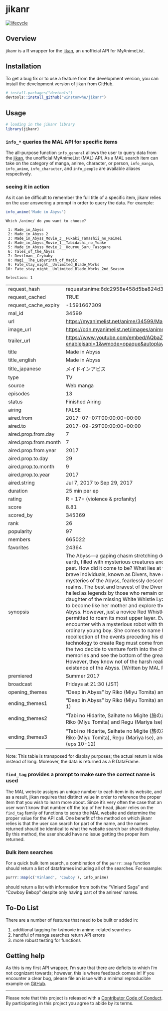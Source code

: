 
<!-- README.md is generated from README.Rmd. Please edit that file -->

# jikanr

<!-- badges: start -->

[![lifecycle](https://img.shields.io/badge/lifecycle-experimental-orange.svg)](https://www.tidyverse.org/lifecycle/#experimental)
<!-- badges: end -->

## Overview

jikanr is a R wrapper for the [jikan](https://jikan.moe), an unofficial
API for MyAnimeList.

## Installation

To get a bug fix or to use a feature from the development version, you
can install the development version of jikan from GitHub.

``` r
# install.packages("devtools")
devtools::install_github("winstonwhe/jikanr")
```

## Usage

``` r
# loading in the jikanr library
library(jikanr)
```

### `info_*` queries the MAL API for specific items

The all-purpose function `info_general` allows the user to query data
from the [jikan](https://jikan.moe), the unofficial MyAnimeList (MAL)
API. As a MAL search item can take on the category of manga, anime,
character, or person, `info_manga`, `info_anime`, `info_character`, and
`info_people` are available aliases respectively.

### seeing it in action

As it can be difficult to remember the full title of a specific item,
jikanr relies on the user answering a prompt in order to query the data.
For example:

``` r
info_anime('Made in Abyss')
```

    Which /anime/ do you want to choose? 
    
     1: Made_in_Abyss
     2: Made_in_Abyss_2
     3: Made_in_Abyss_Movie_3__Fukaki_Tamashii_no_Reimei
     4: Made_in_Abyss_Movie_1__Tabidachi_no_Yoake
     5: Made_in_Abyss_Movie_2__Hourou_Suru_Tasogare
     6: Tales_of_the_Abyss
     7: Devilman__Crybaby
     8: Magi__The_Labyrinth_of_Magic
     9: Fate_stay_night__Unlimited_Blade_Works
    10: Fate_stay_night__Unlimited_Blade_Works_2nd_Season
    
    Selection: 1

|                        |                                                                                                                                                                                                                                                                                                                                                                                                                                                                                                                                                                                                                                                                                                                                                                                                                                                                                                                                                                                                                                                                                                                                                                                                                                                        |
| :--------------------- | :----------------------------------------------------------------------------------------------------------------------------------------------------------------------------------------------------------------------------------------------------------------------------------------------------------------------------------------------------------------------------------------------------------------------------------------------------------------------------------------------------------------------------------------------------------------------------------------------------------------------------------------------------------------------------------------------------------------------------------------------------------------------------------------------------------------------------------------------------------------------------------------------------------------------------------------------------------------------------------------------------------------------------------------------------------------------------------------------------------------------------------------------------------------------------------------------------------------------------------------------------- |
| request\_hash          | request:anime:6dc2958e458d5ba824d30bc2c0dc652a26a9eace                                                                                                                                                                                                                                                                                                                                                                                                                                                                                                                                                                                                                                                                                                                                                                                                                                                                                                                                                                                                                                                                                                                                                                                                 |
| request\_cached        | TRUE                                                                                                                                                                                                                                                                                                                                                                                                                                                                                                                                                                                                                                                                                                                                                                                                                                                                                                                                                                                                                                                                                                                                                                                                                                                   |
| request\_cache\_expiry | \-1591667309                                                                                                                                                                                                                                                                                                                                                                                                                                                                                                                                                                                                                                                                                                                                                                                                                                                                                                                                                                                                                                                                                                                                                                                                                                           |
| mal\_id                | 34599                                                                                                                                                                                                                                                                                                                                                                                                                                                                                                                                                                                                                                                                                                                                                                                                                                                                                                                                                                                                                                                                                                                                                                                                                                                  |
| url                    | <https://myanimelist.net/anime/34599/Made_in_Abyss>                                                                                                                                                                                                                                                                                                                                                                                                                                                                                                                                                                                                                                                                                                                                                                                                                                                                                                                                                                                                                                                                                                                                                                                                    |
| image\_url             | <https://cdn.myanimelist.net/images/anime/6/86733.jpg>                                                                                                                                                                                                                                                                                                                                                                                                                                                                                                                                                                                                                                                                                                                                                                                                                                                                                                                                                                                                                                                                                                                                                                                                 |
| trailer\_url           | <https://www.youtube.com/embed/AQbaZeby2zA?enablejsapi=1&wmode=opaque&autoplay=1>                                                                                                                                                                                                                                                                                                                                                                                                                                                                                                                                                                                                                                                                                                                                                                                                                                                                                                                                                                                                                                                                                                                                                                      |
| title                  | Made in Abyss                                                                                                                                                                                                                                                                                                                                                                                                                                                                                                                                                                                                                                                                                                                                                                                                                                                                                                                                                                                                                                                                                                                                                                                                                                          |
| title\_english         | Made in Abyss                                                                                                                                                                                                                                                                                                                                                                                                                                                                                                                                                                                                                                                                                                                                                                                                                                                                                                                                                                                                                                                                                                                                                                                                                                          |
| title\_japanese        | メイドインアビス                                                                                                                                                                                                                                                                                                                                                                                                                                                                                                                                                                                                                                                                                                                                                                                                                                                                                                                                                                                                                                                                                                                                                                                                                                               |
| type                   | TV                                                                                                                                                                                                                                                                                                                                                                                                                                                                                                                                                                                                                                                                                                                                                                                                                                                                                                                                                                                                                                                                                                                                                                                                                                                     |
| source                 | Web manga                                                                                                                                                                                                                                                                                                                                                                                                                                                                                                                                                                                                                                                                                                                                                                                                                                                                                                                                                                                                                                                                                                                                                                                                                                              |
| episodes               | 13                                                                                                                                                                                                                                                                                                                                                                                                                                                                                                                                                                                                                                                                                                                                                                                                                                                                                                                                                                                                                                                                                                                                                                                                                                                     |
| status                 | Finished Airing                                                                                                                                                                                                                                                                                                                                                                                                                                                                                                                                                                                                                                                                                                                                                                                                                                                                                                                                                                                                                                                                                                                                                                                                                                        |
| airing                 | FALSE                                                                                                                                                                                                                                                                                                                                                                                                                                                                                                                                                                                                                                                                                                                                                                                                                                                                                                                                                                                                                                                                                                                                                                                                                                                  |
| aired.from             | 2017-07-07T00:00:00+00:00                                                                                                                                                                                                                                                                                                                                                                                                                                                                                                                                                                                                                                                                                                                                                                                                                                                                                                                                                                                                                                                                                                                                                                                                                              |
| aired.to               | 2017-09-29T00:00:00+00:00                                                                                                                                                                                                                                                                                                                                                                                                                                                                                                                                                                                                                                                                                                                                                                                                                                                                                                                                                                                                                                                                                                                                                                                                                              |
| aired.prop.from.day    | 7                                                                                                                                                                                                                                                                                                                                                                                                                                                                                                                                                                                                                                                                                                                                                                                                                                                                                                                                                                                                                                                                                                                                                                                                                                                      |
| aired.prop.from.month  | 7                                                                                                                                                                                                                                                                                                                                                                                                                                                                                                                                                                                                                                                                                                                                                                                                                                                                                                                                                                                                                                                                                                                                                                                                                                                      |
| aired.prop.from.year   | 2017                                                                                                                                                                                                                                                                                                                                                                                                                                                                                                                                                                                                                                                                                                                                                                                                                                                                                                                                                                                                                                                                                                                                                                                                                                                   |
| aired.prop.to.day      | 29                                                                                                                                                                                                                                                                                                                                                                                                                                                                                                                                                                                                                                                                                                                                                                                                                                                                                                                                                                                                                                                                                                                                                                                                                                                     |
| aired.prop.to.month    | 9                                                                                                                                                                                                                                                                                                                                                                                                                                                                                                                                                                                                                                                                                                                                                                                                                                                                                                                                                                                                                                                                                                                                                                                                                                                      |
| aired.prop.to.year     | 2017                                                                                                                                                                                                                                                                                                                                                                                                                                                                                                                                                                                                                                                                                                                                                                                                                                                                                                                                                                                                                                                                                                                                                                                                                                                   |
| aired.string           | Jul 7, 2017 to Sep 29, 2017                                                                                                                                                                                                                                                                                                                                                                                                                                                                                                                                                                                                                                                                                                                                                                                                                                                                                                                                                                                                                                                                                                                                                                                                                            |
| duration               | 25 min per ep                                                                                                                                                                                                                                                                                                                                                                                                                                                                                                                                                                                                                                                                                                                                                                                                                                                                                                                                                                                                                                                                                                                                                                                                                                          |
| rating                 | R - 17+ (violence & profanity)                                                                                                                                                                                                                                                                                                                                                                                                                                                                                                                                                                                                                                                                                                                                                                                                                                                                                                                                                                                                                                                                                                                                                                                                                         |
| score                  | 8.81                                                                                                                                                                                                                                                                                                                                                                                                                                                                                                                                                                                                                                                                                                                                                                                                                                                                                                                                                                                                                                                                                                                                                                                                                                                   |
| scored\_by             | 345369                                                                                                                                                                                                                                                                                                                                                                                                                                                                                                                                                                                                                                                                                                                                                                                                                                                                                                                                                                                                                                                                                                                                                                                                                                                 |
| rank                   | 26                                                                                                                                                                                                                                                                                                                                                                                                                                                                                                                                                                                                                                                                                                                                                                                                                                                                                                                                                                                                                                                                                                                                                                                                                                                     |
| popularity             | 97                                                                                                                                                                                                                                                                                                                                                                                                                                                                                                                                                                                                                                                                                                                                                                                                                                                                                                                                                                                                                                                                                                                                                                                                                                                     |
| members                | 665022                                                                                                                                                                                                                                                                                                                                                                                                                                                                                                                                                                                                                                                                                                                                                                                                                                                                                                                                                                                                                                                                                                                                                                                                                                                 |
| favorites              | 24364                                                                                                                                                                                                                                                                                                                                                                                                                                                                                                                                                                                                                                                                                                                                                                                                                                                                                                                                                                                                                                                                                                                                                                                                                                                  |
| synopsis               | The Abyss—a gaping chasm stretching down into the depths of the earth, filled with mysterious creatures and relics from a time long past. How did it come to be? What lies at the bottom? Countless brave individuals, known as Divers, have sought to solve these mysteries of the Abyss, fearlessly descending into its darkest realms. The best and bravest of the Divers, the White Whistles, are hailed as legends by those who remain on the surface. Riko, daughter of the missing White Whistle Lyza the Annihilator, aspires to become like her mother and explore the furthest reaches of the Abyss. However, just a novice Red Whistle herself, she is only permitted to roam its most upper layer. Even so, Riko has a chance encounter with a mysterious robot with the appearance of an ordinary young boy. She comes to name him Reg, and he has no recollection of the events preceding his discovery. Certain that the technology to create Reg must come from deep within the Abyss, the two decide to venture forth into the chasm to recover his memories and see the bottom of the great pit with their own eyes. However, they know not of the harsh reality that is the true existence of the Abyss. \[Written by MAL Rewrite\] |
| premiered              | Summer 2017                                                                                                                                                                                                                                                                                                                                                                                                                                                                                                                                                                                                                                                                                                                                                                                                                                                                                                                                                                                                                                                                                                                                                                                                                                            |
| broadcast              | Fridays at 21:30 (JST)                                                                                                                                                                                                                                                                                                                                                                                                                                                                                                                                                                                                                                                                                                                                                                                                                                                                                                                                                                                                                                                                                                                                                                                                                                 |
| opening\_themes        | “Deep in Abyss” by Riko (Miyu Tomita) and Regu (Mariya Ise)                                                                                                                                                                                                                                                                                                                                                                                                                                                                                                                                                                                                                                                                                                                                                                                                                                                                                                                                                                                                                                                                                                                                                                                            |
| ending\_themes1        | “Deep in Abyss” by Riko (Miyu Tomita) and Regu (Mariya Ise) (ep 1)                                                                                                                                                                                                                                                                                                                                                                                                                                                                                                                                                                                                                                                                                                                                                                                                                                                                                                                                                                                                                                                                                                                                                                                     |
| ending\_themes2        | “Tabi no Hidarite, Saihate no Migite (旅の左手、最果ての右手)” by Riko (Miyu Tomita) and Regu (Mariya Ise) (eps 2-9)                                                                                                                                                                                                                                                                                                                                                                                                                                                                                                                                                                                                                                                                                                                                                                                                                                                                                                                                                                                                                                                                                                                                              |
| ending\_themes3        | “Tabi no Hidarite, Saihate no Migite (旅の左手、最果ての右手)” by Riko (Miyu Tomita), Regu (Mariya Ise), and Nanachi (Shiori Izawa) (eps 10-12)                                                                                                                                                                                                                                                                                                                                                                                                                                                                                                                                                                                                                                                                                                                                                                                                                                                                                                                                                                                                                                                                                                                   |

Note: This table is transposed for display purposes; the actual return
is wide instead of long. Moreover, the data is returned as a R
DataFrame.

### `find_tag` provides a prompt to make sure the correct name is used

The MAL website assigns an unique number to each item in its website,
and as a result, jikan requires that distinct value in order to
reference the proper item that you wish to learn more about. Since it’s
very often the case that an user won’t know that number off the top of
her head, jikanr relies on the `find_tag` family of functions to scrap
the MAL website and determine the proper value for the API call. One
benefit of the method on which jikanr relies is that the user can search
for part of the name, and the names returned should be identical to what
the website search bar should display. By this method, the user should
have no issue getting the proper item returned.

### Bulk item searches

For a quick bulk item search, a combination of the `purrr::map` function
should return a list of dataframes including all of the searches. For
example:

``` r
purrr::map(c('Vinland', 'Cowboy'), info_anime)
```

should return a list with information from both the “Vinland Saga” and
“Cowboy Bebop” despite only having part of the animes’ names.

## To-Do List

There are a number of features that need to be built or added in:

1)  additional tagging for tv/movie in anime-related searches
2)  handful of manga searches return API errors
3)  more robust testing for functions

## Getting help

As this is my first API wrapper, I’m sure that there are deficits to
which I’m not cognizant towards; however, this is where feedback comes
in\! If you encounter a clear bug, please file an issue with a minimal
reproducible example on
[GitHub](https://github.com/winstonwhe/jikanr/issues).

-----

Please note that this project is released with a [Contributor Code of
Conduct](CODE_OF_CONDUCT.md). By participating in this project you agree
to abide by its terms.
